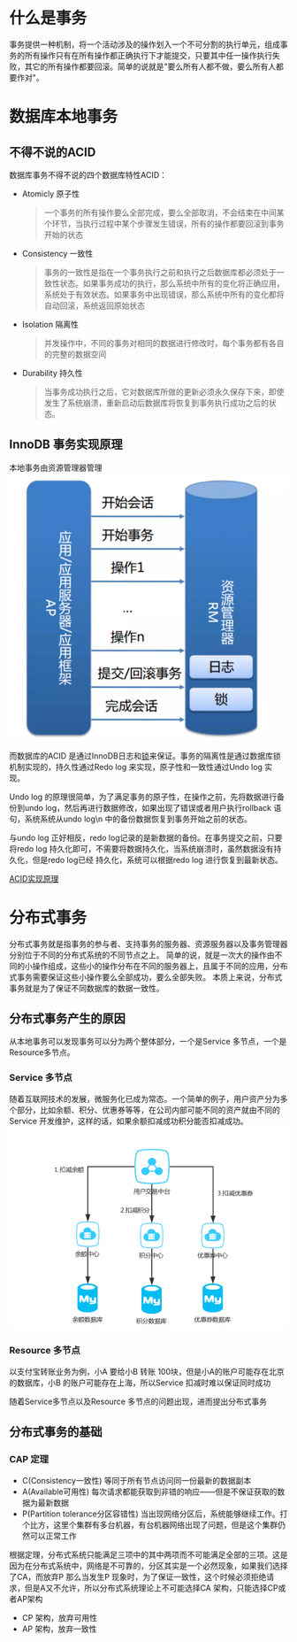 # 什么是事务
事务提供一种机制，将一个活动涉及的操作划入一个不可分割的执行单元，组成事务的所有操作只有在所有操作都正确执行下才能提交，只要其中任一操作执行失败，其它的所有操作都要回滚。简单的说就是"要么所有人都不做，要么所有人都要作对"。
# 数据库本地事务
## 不得不说的ACID
数据库事务不得不说的四个数据库特性ACID：
* Atomicly 原子性
    >一个事务的所有操作要么全部完成，要么全部取消，不会结束在中间某个环节，当执行过程中某个步骤发生错误，所有的操作都要回滚到事务开始的状态
* Consistency 一致性
    >事务的一致性是指在一个事务执行之前和执行之后数据库都必须处于一致性状态。如果事务成功的执行，那么系统中所有的变化将正确应用，系统处于有效状态。如果事务中出现错误，那么系统中所有的变化都将自动回滚，系统返回原始状态
* Isolation 隔离性
    >并发操作中，不同的事务对相同的数据进行修改时，每个事务都有各自的完整的数据空间
* Durability 持久性
    >当事务成功执行之后，它对数据库所做的更新必须永久保存下来，即使发生了系统崩溃，重新启动后数据库将恢复到事务执行成功之后的状态。
## InnoDB 事务实现原理
本地事务由资源管理器管理
![本地事务](imgs/mysql-transaction.png)
   
而数据库的ACID 是通过InnoDB日志和[锁](locks/Locks.MD)来保证。事务的隔离性是通过数据库锁机制实现的，持久性通过Redo log 来实现，原子性和一致性通过Undo log 实现。

Undo log 的原理很简单，为了满足事务的原子性，在操作之前，先将数据进行备份到undo log，然后再进行数据修改，如果出现了错误或者用户执行rollback 语句，系统系统从undo log\n
中的备份数据恢复到事务开始之前的状态。

与undo log 正好相反，redo log记录的是新数据的备份。在事务提交之前，只要将redo log 持久化即可，不需要将数据持久化，当系统崩溃时，虽然数据没有持久化，但是redo log已经
持久化，系统可以根据redo log 进行恢复到最新状态。

[ACID实现原理](./ACID%20principle.MD)

# 分布式事务

分布式事务就是指事务的参与者、支持事务的服务器、资源服务器以及事务管理器分别位于不同的分布式系统的不同节点之上。
简单的说，就是一次大的操作由不同的小操作组成，这些小的操作分布在不同的服务器上，且属于不同的应用，分布式事务需要保证这些小操作要么全部成功，要么全部失败。
本质上来说，分布式事务就是为了保证不同数据库的数据一致性。

## 分布式事务产生的原因

从本地事务可以发现事务可以分为两个整体部分，一个是Service 多节点，一个是Resource多节点。

### Service 多节点
随着互联网技术的发展，微服务化已成为常态。一个简单的例子，用户资产分为多个部分，比如余额、积分、优惠券等等，在公司内部可能不同的资产就由不同的Service
开发维护，这样的话，如果余额扣减成功积分能否扣减成功。
![分布式系统](imgs/distrubite_sample-1.png)

### Resource 多节点

以支付宝转账业务为例，小A 要给小B 转账 100块，但是小A的账户可能存在北京的数据库，小B 的账户可能存在上海，所以Service 扣减时难以保证同时成功


随着Service多节点以及Resource 多节点的问题出现，进而提出分布式事务

## 分布式事务的基础

### CAP 定理
* C(Consistency一致性) 等同于所有节点访问同一份最新的数据副本
* A(Available可用性) 每次请求都能获取到非错的响应——但是不保证获取的数据为最新数据
* P(Partition tolerance分区容错性) 当出现网络分区后，系统能够继续工作。打个比方，这里个集群有多台机器，有台机器网络出现了问题，但是这个集群仍然可以正常工作

根据定理，分布式系统只能满足三项中的其中两项而不可能满足全部的三项。这是因为在分布式系统中，网络是不可靠的，分区其实是一个必然现象，如果我们选择了CA，而放弃P
 那么当发生P 现象时，为了保证一致性，这个时候必须拒绝请求，但是A又不允许，所以分布式系统理论上不可能选择CA 架构，只能选择CP或者AP架构
 
 * CP 架构，放弃可用性
 * AP 架构，放弃一致性